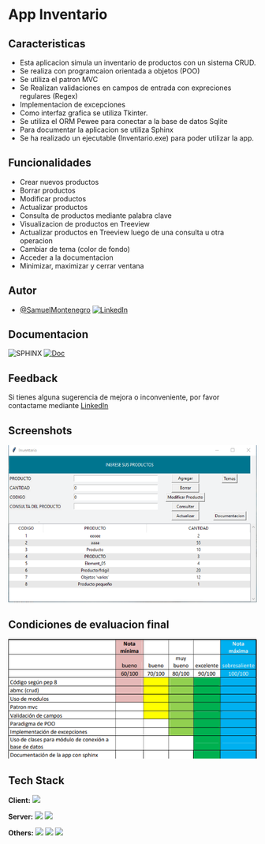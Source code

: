 
# App Inventario 

## Caracteristicas

- Esta aplicacion simula un inventario de productos con un sistema CRUD.
- Se realiza con programcaion orientada a objetos (POO)
- Se utiliza el patron MVC
- Se Realizan validaciones en campos de entrada con expreciones regulares (Regex)
- Implementacion de excepciones
- Como interfaz grafica se utiliza Tkinter.
- Se utiliza el ORM Pewee para conectar a la base de datos Sqlite
- Para documentar la aplicacion se utiliza Sphinx
- Se ha realizado un ejecutable (Inventario.exe) para poder utilizar la app.    


## Funcionalidades

- Crear nuevos productos
- Borrar productos
- Modificar productos
- Actualizar productos
- Consulta de productos mediante palabra clave
- Visualizacion de productos en Treeview
- Actualizar productos en Treeview luego de una consulta u otra operacion
- Cambiar de tema (color de fondo)
- Acceder a la documentacion
- Minimizar, maximizar y cerrar ventana


## Autor

- [@SamuelMontenegro](https://github.com/Samue1Montenegro) [![LinkedIn](https://img.shields.io/badge/LinkedIn-1f425f.svg)](www.linkedin.com/in/-sm-)


## Documentacion

![SPHINX](https://img.shields.io/badge/Made%20with-Sphinx-1f425f.svg) [![Doc](https://img.shields.io/badge/Documentacion-1f425f.svg)](https://github.com/Samue1Montenegro/App_inventario_poo_orm/blob/main/docs/_build/html/index.html)


## Feedback

Si tienes alguna sugerencia de mejora o inconveniente, por favor contactame mediante  [LinkedIn](www.linkedin.com/in/-sm-)


## Screenshots

![App Screenshot](https://github.com/Samue1Montenegro/App_inventario_poo_orm/blob/main/imagen_app.png)


## Condiciones de evaluacion final

![App Screenshot](https://github.com/Samue1Montenegro/App_inventario_poo_orm/blob/main/condiciones.png)


## Tech Stack

**Client:**  <img height="50" src="https://user-images.githubusercontent.com/25181517/183423507-c056a6f9-1ba8-4312-a350-19bcbc5a8697.png"> 

**Server:** 
<img height="50" src="https://github.com/marwin1991/profile-technology-icons/assets/136815194/82df4543-236b-4e45-9604-5434e3faab17">  ![](https://img.shields.io/badge/PEEWE-000000?style=for-the-badge&logo=peewe&logoColor=white)

**Others:**
![](https://img.shields.io/badge/Visual_Studio_Code-0078D4?style=for-the-badge&logo=visual%20studio%20code&logoColor=white)
![](https://img.shields.io/badge/GIT-E44C30?style=for-the-badge&logo=git&logoColor=white)
![](https://img.shields.io/badge/SPHINX-4298B8?style=for-the-badge&logo=SPHINX&logoColor=white)
